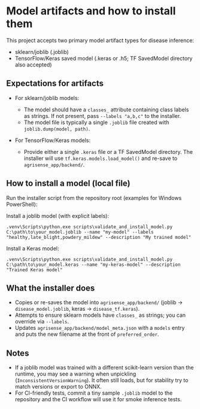 # Model artifacts and how to install them

This project accepts two primary model artifact types for disease inference:

- sklearn/joblib (.joblib)
- TensorFlow/Keras saved model (.keras or .h5; TF SavedModel directory also accepted)

## Expectations for artifacts

- For sklearn/joblib models:

  - The model should have a `classes_` attribute containing class labels as strings. If not present, pass `--labels "a,b,c"` to the installer.
  - The model file is typically a single `.joblib` file created with `joblib.dump(model, path)`.

- For TensorFlow/Keras models:
  - Provide either a single `.keras` file or a TF SavedModel directory. The installer will use `tf.keras.models.load_model()` and re-save to `agrisense_app/backend/`.

## How to install a model (local file)

Run the installer script from the repository root (examples for Windows PowerShell):

Install a joblib model (with explicit labels):

```pwsh
.venv\Scripts\python.exe scripts\validate_and_install_model.py C:\path\to\your_model.joblib --name "my-model" --labels "healthy,late_blight,powdery_mildew" --description "My trained model"
```

Install a Keras model:

```pwsh
.venv\Scripts\python.exe scripts\validate_and_install_model.py C:\path\to\your_model.keras --name "my-keras-model" --description "Trained Keras model"
```

## What the installer does

- Copies or re-saves the model into `agrisense_app/backend/` (joblib -> `disease_model.joblib`, keras -> `disease_tf.keras`).
- Attempts to ensure sklearn models have `classes_` as strings; you can override via `--labels`.
- Updates `agrisense_app/backend/model_meta.json` with a `models` entry and puts the new filename at the front of `preferred_order`.

## Notes

- If a joblib model was trained with a different scikit-learn version than the runtime, you may see a warning when unpickling (`InconsistentVersionWarning`). It often still loads, but for stability try to match versions or export to ONNX.
- For CI-friendly tests, commit a tiny sample `.joblib` model to the repository and the CI workflow will use it for smoke inference tests.
